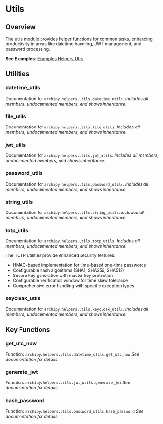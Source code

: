 # Utils

## Overview

The utils module provides helper functions for common tasks, enhancing productivity in areas like datetime handling, JWT management, and password processing.

**See Examples**: [Examples Helpers Utils](../examples/helpers/utils.md)

## Utilities

### datetime_utils

Documentation for `archipy.helpers.utils.datetime_utils`.
*Includes all members, undocumented members, and shows inheritance.*

### file_utils

Documentation for `archipy.helpers.utils.file_utils`.
*Includes all members, undocumented members, and shows inheritance.*

### jwt_utils

Documentation for `archipy.helpers.utils.jwt_utils`.
*Includes all members, undocumented members, and shows inheritance.*

### password_utils

Documentation for `archipy.helpers.utils.password_utils`.
*Includes all members, undocumented members, and shows inheritance.*

### string_utils

Documentation for `archipy.helpers.utils.string_utils`.
*Includes all members, undocumented members, and shows inheritance.*

### totp_utils

Documentation for `archipy.helpers.utils.totp_utils`.
*Includes all members, undocumented members, and shows inheritance.*

The TOTP utilities provide enhanced security features:

- HMAC-based implementation for time-based one-time passwords
- Configurable hash algorithms (SHA1, SHA256, SHA512)
- Secure key generation with master key protection
- Configurable verification window for time skew tolerance
- Comprehensive error handling with specific exception types

### keycloak_utils

Documentation for `archipy.helpers.utils.keycloak_utils`.
*Includes all members, undocumented members, and shows inheritance.*

## Key Functions

### get_utc_now

Function: `archipy.helpers.utils.datetime_utils.get_utc_now`
*See documentation for details.*

### generate_jwt

Function: `archipy.helpers.utils.jwt_utils.generate_jwt`
*See documentation for details.*

### hash_password

Function: `archipy.helpers.utils.password_utils.hash_password`
*See documentation for details.*
